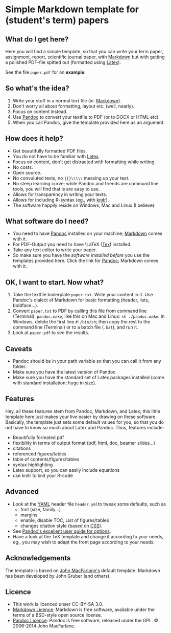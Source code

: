 # Simple Markdown template for (student's term) papers



## What do I get here?
Here you will find a simple template, so that you can write your term paper, assignment, report, scientific journal paper, with [Markdown](https://daringfireball.net/projects/markdown/) but with getting a polished PDF-file spitted out (formatted using [Latex](https://www.latex-project.org)).

See the file `paper.pdf` for an **example**.


## So what's the idea?
1. Write your stuff in a normal text file (ie. [Markdown](https://daringfireball.net/projects/markdown/)).
2. Don't worry all about formatting, layout etc. (well, nearly).
3. Focus on content instead.
3. Use [Pandoc](http://pandoc.org) to convert your textfile to PDF (or to DOCX or HTML etc).
4. When you call Pandoc, give the template provided here as an argument.


## How does it help?
- Get beautifully formatted PDF files.
- You do not have to be familiar with [Latex](https://www.latex-project.org).
- Focus on content, don't get distracted with formatting while writing.
- No costs.
- Open source.
- No convuluted texts, no `|{}\\\\\` messing up your text.
- No steep learning curve; while Pandoc and friends are command line tools, you will find that is are easy to use.
- Allows for transparency in writing your texts.
- Allows for including R-syntax (eg., with [knitr](https://github.com/yihui/knitr)).
- The software happily reside on Windows, Mac and Linux (I believe).


## What software do I need?
- You need to have [Pandoc](http://pandoc.org) installed on your machine; [Markdown](https://daringfireball.net/projects/markdown/) comes with it.
- For PDF-Output you need to have \LaTeX ([Tex](https://www.latex-project.org)) installed.
- Take any text editor to write your paper.
- So make sure you have the *software installed before* you use the templates provided here. Click the link for [Pandoc](http://pandoc.org); Markdown comes with it.


## OK, I want to start. Now what?
1. Take the textfile boilerplate `paper.txt`. Write your content in it. Use Pandoc's dialect of Markdown for basic formatting (header, lists, boldface...).
3. Convert `paper.txt` to PDF by calling this file from command line (Terminal): `pandoc.make`, like this on Mac and Linux: `sh ./pandoc.make`. In Windows, delete the first line `#!/bin/sh`; then copy the rest to the command line (Terminal) or to a batch file (`.bat`), and run it.
4. Look at `paper.pdf` to see the results.


## Caveats
- Pandoc should be in your path variable so that you can call it from any folder.
- Make sure you have the latest version of Pandoc.
- Make sure you have the standard set of Latex packages installed (come with standard installation; huge in size).


## Features
Hey, all these features stem from Pandoc, Markdown, and Latex; this little template here just makes your live easier by drawing on these software. Basically, the template just sets some default values for you, so that you do not have to know so much about Latex and Pandoc. Thus, features include:

- Beautifully formated pdf
- flexibility in terms of output format (pdf, html, doc, beamer slides...)
- citations
- referenced figures/tables
- table of contents/figures/tables
- syntax highlighting
- Latex support, so you can easily include equations
- use knitr to knit your R-code


## Advanced
- Look at the [YAML](https://en.wikipedia.org/wiki/YAML) header file `header.yml`to tweak some defaults, such as
	- font (size, family...)
	- margins
	- enable, disable TOC, List of figures/tables
	- changes citation style (based on [CSS](https://en.wikipedia.org/wiki/Cascading_Style_Sheets)).
- See [Pandoc's excellent user guide for options](http://pandoc.org/README.html).
- Have a look at the TeX template and change it according to your needs, eg., you may wish to adapt the front page according to your needs.
	
	
	
## Acknowledgements
The template is based on [John MacFarlane's](http://johnmacfarlane.net) default template. Markdown has been developed by John Gruber (and others).


## Licence
- This work is licenced unser CC-BY-SA 3.0. 
- [Markdown Licence](https://daringfireball.net/projects/markdown/license): Markdown is free software, available under the terms of a BSD-style open source license.
- [Pandoc Licence](http://pandoc.org/index.html): Pandoc is free software, released under the GPL. © 2006-2014 John MacFarlane.


